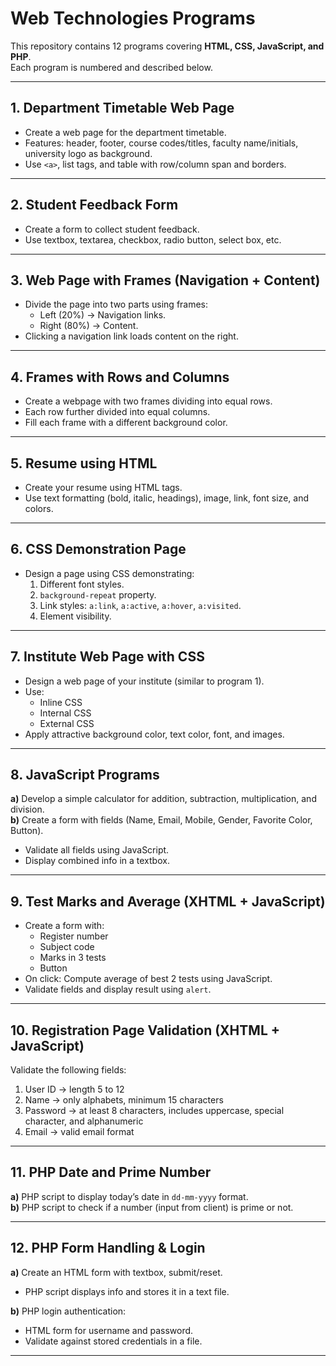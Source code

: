 # Web Technologies Programs

This repository contains 12 programs covering **HTML, CSS, JavaScript, and PHP**.  
Each program is numbered and described below.

---

## 1. Department Timetable Web Page
- Create a web page for the department timetable.
- Features: header, footer, course codes/titles, faculty name/initials, university logo as background.
- Use `<a>`, list tags, and table with row/column span and borders.

---

## 2. Student Feedback Form
- Create a form to collect student feedback.
- Use textbox, textarea, checkbox, radio button, select box, etc.

---

## 3. Web Page with Frames (Navigation + Content)
- Divide the page into two parts using frames:
  - Left (20%) → Navigation links.
  - Right (80%) → Content.
- Clicking a navigation link loads content on the right.

---

## 4. Frames with Rows and Columns
- Create a webpage with two frames dividing into equal rows.
- Each row further divided into equal columns.
- Fill each frame with a different background color.

---

## 5. Resume using HTML
- Create your resume using HTML tags.
- Use text formatting (bold, italic, headings), image, link, font size, and colors.

---

## 6. CSS Demonstration Page
- Design a page using CSS demonstrating:
  1. Different font styles.
  2. `background-repeat` property.
  3. Link styles: `a:link`, `a:active`, `a:hover`, `a:visited`.
  4. Element visibility.

---

## 7. Institute Web Page with CSS
- Design a web page of your institute (similar to program 1).
- Use:
  - Inline CSS
  - Internal CSS
  - External CSS
- Apply attractive background color, text color, font, and images.

---

## 8. JavaScript Programs
**a)** Develop a simple calculator for addition, subtraction, multiplication, and division.  
**b)** Create a form with fields (Name, Email, Mobile, Gender, Favorite Color, Button).  
- Validate all fields using JavaScript.  
- Display combined info in a textbox.

---

## 9. Test Marks and Average (XHTML + JavaScript)
- Create a form with:
  - Register number
  - Subject code
  - Marks in 3 tests
  - Button
- On click: Compute average of best 2 tests using JavaScript.  
- Validate fields and display result using `alert`.

---

## 10. Registration Page Validation (XHTML + JavaScript)
Validate the following fields:
1. User ID → length 5 to 12  
2. Name → only alphabets, minimum 15 characters  
3. Password → at least 8 characters, includes uppercase, special character, and alphanumeric  
4. Email → valid email format  

---

## 11. PHP Date and Prime Number
**a)** PHP script to display today’s date in `dd-mm-yyyy` format.  
**b)** PHP script to check if a number (input from client) is prime or not.

---

## 12. PHP Form Handling & Login
**a)** Create an HTML form with textbox, submit/reset.  
- PHP script displays info and stores it in a text file.  

**b)** PHP login authentication:  
- HTML form for username and password.  
- Validate against stored credentials in a file.  

---
